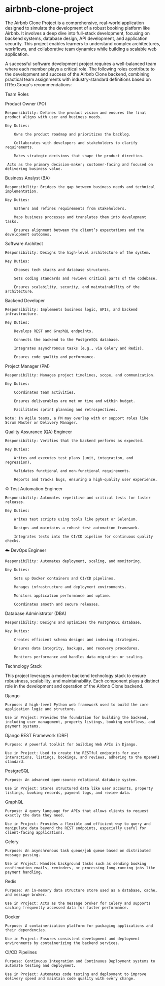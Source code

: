 # airbnb-clone-project

The Airbnb Clone Project is a comprehensive, real-world application designed to simulate the development of a robust booking platform like Airbnb. It involves a deep dive into full-stack development, focusing on backend systems, database design, API development, and application security. This project enables learners to understand complex architectures, workflows, and collaborative team dynamics while building a scalable web application.

A successful software development project requires a well-balanced team where each member plays a critical role. The following roles contribute to the development and success of the Airbnb Clone backend, combining practical team assignments with industry-standard definitions based on ITRexGroup's recommendations:

Team Roles

Product Owner (PO)

    Responsibility: Defines the product vision and ensures the final product aligns with user and business needs.

    Key Duties:

        Owns the product roadmap and prioritizes the backlog.

        Collaborates with developers and stakeholders to clarify requirements.

        Makes strategic decisions that shape the product direction.

     Acts as the primary decision-maker; customer-facing and focused on delivering business value.

 Business Analyst (BA)

    Responsibility: Bridges the gap between business needs and technical implementation.

    Key Duties:

        Gathers and refines requirements from stakeholders.

        Maps business processes and translates them into development tasks.

        Ensures alignment between the client’s expectations and the development outcomes.

 Software Architect

    Responsibility: Designs the high-level architecture of the system.

    Key Duties:

        Chooses tech stacks and database structures.

        Sets coding standards and reviews critical parts of the codebase.

        Ensures scalability, security, and maintainability of the architecture.

 Backend Developer

    Responsibility: Implements business logic, APIs, and backend infrastructure.

    Key Duties:

        Develops REST and GraphQL endpoints.

        Connects the backend to the PostgreSQL database.

        Integrates asynchronous tasks (e.g., via Celery and Redis).

        Ensures code quality and performance.

 Project Manager (PM)

    Responsibility: Manages project timelines, scope, and communication.

    Key Duties:

        Coordinates team activities.

        Ensures deliverables are met on time and within budget.

        Facilitates sprint planning and retrospectives.

    Note: In Agile teams, a PM may overlap with or support roles like Scrum Master or Delivery Manager.

 Quality Assurance (QA) Engineer

    Responsibility: Verifies that the backend performs as expected.

    Key Duties:

        Writes and executes test plans (unit, integration, and regression).

        Validates functional and non-functional requirements.

        Reports and tracks bugs, ensuring a high-quality user experience.

⚙️ Test Automation Engineer

    Responsibility: Automates repetitive and critical tests for faster releases.

    Key Duties:

        Writes test scripts using tools like pytest or Selenium.

        Designs and maintains a robust test automation framework.

        Integrates tests into the CI/CD pipeline for continuous quality checks.

☁️ DevOps Engineer

    Responsibility: Automates deployment, scaling, and monitoring.

    Key Duties:

        Sets up Docker containers and CI/CD pipelines.

        Manages infrastructure and deployment environments.

        Monitors application performance and uptime.

        Coordinates smooth and secure releases.

 Database Administrator (DBA)

    Responsibility: Designs and optimizes the PostgreSQL database.

    Key Duties:

        Creates efficient schema designs and indexing strategies.

        Ensures data integrity, backups, and recovery procedures.

        Monitors performance and handles data migration or scaling.

Technology Stack

This project leverages a modern backend technology stack to ensure robustness, scalability, and maintainability. Each component plays a distinct role in the development and operation of the Airbnb Clone backend.

 Django

    Purpose: A high-level Python web framework used to build the core application logic and structure.

    Use in Project: Provides the foundation for building the backend, including user management, property listings, booking workflows, and payment systems.

 Django REST Framework (DRF)

    Purpose: A powerful toolkit for building Web APIs in Django.

    Use in Project: Used to create the RESTful endpoints for user interactions, listings, bookings, and reviews, adhering to the OpenAPI standard.

 PostgreSQL

    Purpose: An advanced open-source relational database system.

    Use in Project: Stores structured data like user accounts, property listings, booking records, payment logs, and review data.

 GraphQL

    Purpose: A query language for APIs that allows clients to request exactly the data they need.

    Use in Project: Provides a flexible and efficient way to query and manipulate data beyond the REST endpoints, especially useful for client-facing applications.

 Celery

    Purpose: An asynchronous task queue/job queue based on distributed message passing.

    Use in Project: Handles background tasks such as sending booking confirmation emails, reminders, or processing long-running jobs like payment handling.

 Redis

    Purpose: An in-memory data structure store used as a database, cache, and message broker.

    Use in Project: Acts as the message broker for Celery and supports caching frequently accessed data for faster performance.

 Docker

    Purpose: A containerization platform for packaging applications and their dependencies.

    Use in Project: Ensures consistent development and deployment environments by containerizing the backend services.

 CI/CD Pipelines

    Purpose: Continuous Integration and Continuous Deployment systems to automate testing and deployment.

    Use in Project: Automates code testing and deployment to improve delivery speed and maintain code quality with every change.
